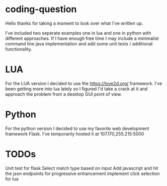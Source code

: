 # coding-question
Hello thanks for taking a moment to look over what I've written up.

I've included two seperate examples one in lua and one in python with different approaches.
If I have enough free time I may include a minimalist command line java implementation and add some unit tests / additional functionality.

# LUA
For the LUA version I decided to use the https://love2d.org/ framework. 
I've been getting more into lua lately so I figured I'd take a crack at it and approach the problem from a desktop GUI point of view.

# Python
For the python version I decided to use my favorite web development framework Flask. 
I've temporarily hosted it at 107.170,255.215:5000

# TODOs
Unit test for flask
Select match type based on input
Add javascript and hit the json endpoints for progressive enhancement
implement click selection for lua

